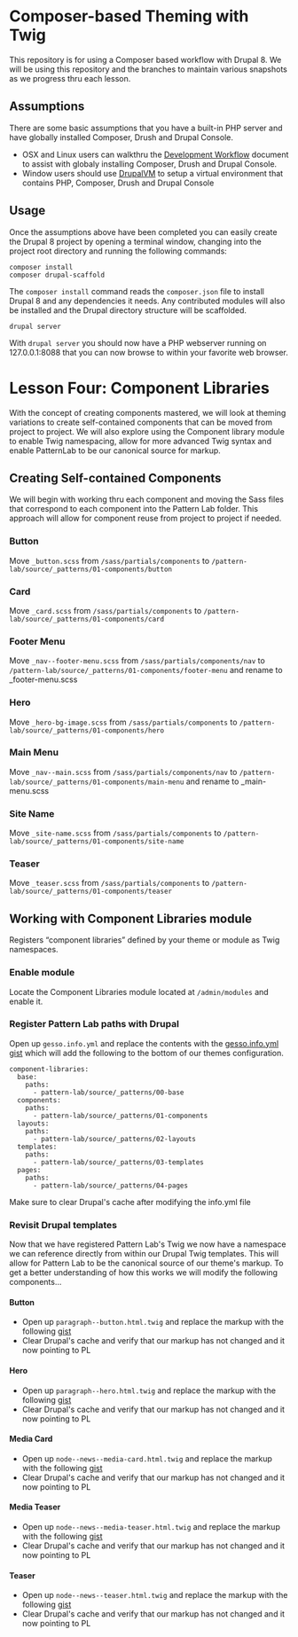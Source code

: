 # Composer-based Theming with Twig
This repository is for using a Composer based workflow with Drupal 8.  We will be using this repository and the branches to maintain various snapshots as we progress thru each lesson.

## Assumptions
There are some basic assumptions that you have a built-in PHP server and have globally installed Composer, Drush and Drupal Console.
- OSX and Linux users can walkthru the [Development Workflow](https://github.com/chazchumley/component-training/blob/master/docs/developer-workflow.pdf) document to assist with globaly installing Composer, Drush and Drupal Console.
- Window users should use [DrupalVM](https://www.drupalvm.com/) to setup a virtual environment that contains PHP, Composer, Drush and Drupal Console

## Usage
Once the assumptions above have been completed you can easily create the Drupal 8 project by opening a terminal window, changing into the project root directory and running the following commands:

```
composer install
composer drupal-scaffold
```
The `composer install` command reads the `composer.json` file to install Drupal 8 and any dependencies it needs.  Any contributed modules will also be installed and the Drupal directory structure will be scaffolded.

```
drupal server
```
With `drupal server` you should now have a PHP webserver running on 127.0.0.1:8088 that you can now browse to within your favorite web browser.

# Lesson Four: Component Libraries
With the concept of creating components mastered, we will look at theming variations to create self-contained components that can be moved from project to project.  We will also explore using the Component library module to enable Twig namespacing, allow for more advanced Twig syntax and enable PatternLab to be our canonical source for markup.

## Creating Self-contained Components
We will begin with working thru each component and moving the Sass files that correspond to each component into the Pattern Lab folder.  This approach will allow for component reuse from project to project if needed.

### Button
Move `_button.scss` from `/sass/partials/components` to `/pattern-lab/source/_patterns/01-components/button`
### Card
Move `_card.scss` from `/sass/partials/components` to `/pattern-lab/source/_patterns/01-components/card`
### Footer Menu
Move `_nav--footer-menu.scss` from `/sass/partials/components/nav` to `/pattern-lab/source/_patterns/01-components/footer-menu` and rename to _footer-menu.scss
### Hero
Move `_hero-bg-image.scss` from `/sass/partials/components` to `/pattern-lab/source/_patterns/01-components/hero`
### Main Menu
Move `_nav--main.scss` from `/sass/partials/components/nav` to `/pattern-lab/source/_patterns/01-components/main-menu` and rename to _main-menu.scss
### Site Name
Move `_site-name.scss` from `/sass/partials/components` to `/pattern-lab/source/_patterns/01-components/site-name`
### Teaser
Move `_teaser.scss` from `/sass/partials/components` to `/pattern-lab/source/_patterns/01-components/teaser`

## Working with Component Libraries module
Registers “component libraries” defined by your theme or module as Twig namespaces.
### Enable module
Locate the Component Libraries module located at `/admin/modules` and enable it.
### Register Pattern Lab paths with Drupal
Open up `gesso.info.yml` and replace the contents with the [gesso.info.yml gist](https://gist.github.com/chazchumley/c38923ca1a4d0b4662ed0f76f288d368) which will add the following to the bottom of our themes configuration.
```
component-libraries:
  base:
    paths:
      - pattern-lab/source/_patterns/00-base
  components:
    paths:
      - pattern-lab/source/_patterns/01-components
  layouts:
    paths:
      - pattern-lab/source/_patterns/02-layouts
  templates:
    paths:
      - pattern-lab/source/_patterns/03-templates
  pages:
    paths:
      - pattern-lab/source/_patterns/04-pages
```
Make sure to clear Drupal's cache after modifying the info.yml file

### Revisit Drupal templates
Now that we have registered Pattern Lab's Twig we now have a namespace we can reference directly from within our Drupal Twig templates.  This will allow for Pattern Lab to be the canonical source of our theme's markup.  To get a better understanding of how this works we will modify the following components...

#### Button
- Open up `paragraph--button.html.twig` and replace the markup with the following [gist](https://gist.github.com/chazchumley/89de44dd1ee8f04e4ef018e8f36f8c14)
- Clear Drupal's cache and verify that our markup has not changed and it now pointing to PL

#### Hero
- Open up `paragraph--hero.html.twig` and replace the markup with the following [gist](https://gist.github.com/chazchumley/33d33b8b353314b8a097c909318f32c4)
- Clear Drupal's cache and verify that our markup has not changed and it now pointing to PL

#### Media Card
- Open up `node--news--media-card.html.twig` and replace the markup with the following [gist](https://gist.github.com/chazchumley/607d6fa6ffbc4145bc17f2dedbe629fa)
- Clear Drupal's cache and verify that our markup has not changed and it now pointing to PL

#### Media Teaser
- Open up `node--news--media-teaser.html.twig` and replace the markup with the following [gist](https://gist.github.com/chazchumley/42cfba06520326305b56c2faf9f7dd87)
- Clear Drupal's cache and verify that our markup has not changed and it now pointing to PL

#### Teaser
- Open up `node--news--teaser.html.twig` and replace the markup with the following [gist](https://gist.github.com/chazchumley/3011b7bffe987707a3f04d9c99077137)
- Clear Drupal's cache and verify that our markup has not changed and it now pointing to PL
